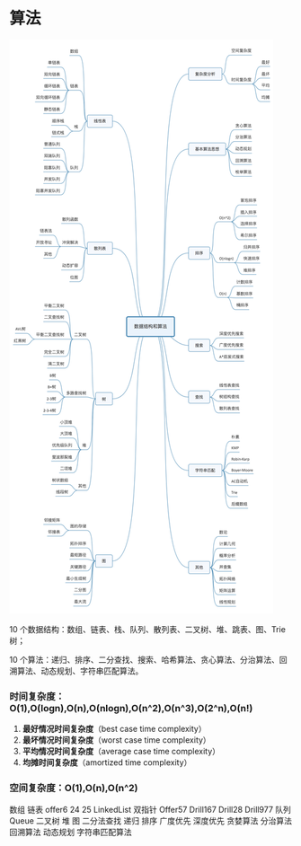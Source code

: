# 算法

![下载](../../../../../../images/下载.jpg)

10 个数据结构：数组、链表、栈、队列、散列表、二叉树、堆、跳表、图、Trie树；

10 个算法：递归、排序、二分查找、搜索、哈希算法、贪心算法、分治算法、回溯算法、动态规划、字符串匹配算法。



### 时间复杂度：O(1),O(logn),O(n),O(nlogn),O(n^2),O(n^3),O(2^n),O(n!)

1. **最好情况时间复杂度**（best case time complexity）
2. **最坏情况时间复杂度**（worst case time complexity）
3. **平均情况时间复杂度**（average case time complexity）
4. **均摊时间复杂度**（amortized time complexity）

### 空间复杂度：O(1),O(n),O(n^2)

数组
链表 offer6 24 25 LinkedList
双指针 Offer57 Drill167 Drill28 Drill977
队列 Queue
二叉树
堆
图
二分法查找
递归
排序
广度优先
深度优先
贪婪算法
分治算法
回溯算法
动态规划
字符串匹配算法


